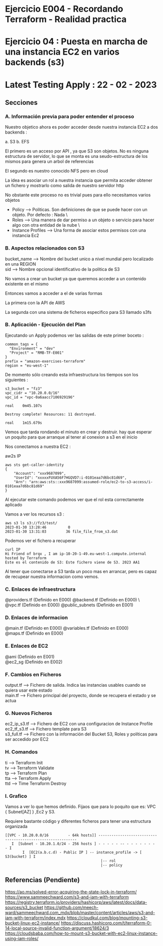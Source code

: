 <!-- Proyecto : # docs-tf -->
# Ejercicio E004 - Recordando Terraform - Realidad practica
# Ejercicio 04 : Puesta en marcha de una instancia EC2 en varios backends (s3)
# Latest Testing Apply : 22 - 02 - 2023

<!-- Nivel 2 E003 -  V0.0.1 - 2023 Feb -->

## Secciones

### A. Información previa para poder entender el proceso

Nuestro objetico ahora es poder acceder desde nuestra instancia EC2 a dos backends : 

a. S3
b. EFS

El primero es un acceso por API , ya que S3 son objetos. No es ninguna estructura de servidor, lo que se monta es una seudo-estructura de los mismos para genera un arbol de referencias

El segundo es nuestro conocido NFS pero en cloud

La idea es asociar un rol a nuestra instancia que permita acceder obtener un fichero y mostrarlo como salida de nuestro servidor http

No obstante este proceso no es trivial pues para ello necesitamos varios objetos

- Policy --> Politicas. Son definiciones de que se puede hacer con un objeto. Por defecto : Nada               \
- Roles  --> Una manera de dar permiso a un objeto o servicio para hacer algo con otra entidad de la nube      \
- Instance Profiles --> Una forma de asociar estos permisos con una instancia Ec2

### B. Aspectos relacionados con S3

bucket_name       --> Nombre del bucket unico a nivel mundial pero localizado en una REGION    \
sid               --> Nombre opcional identificativo de la politica de S3

No vamos a crear un bucket ya que queremos acceder a un contenido existente en el mismo

Entonces vamos a acceder a el de varias formas

La primera con la API de AWS

La segunda con una sistema de ficheros especifico para S3 llamado s3fs

### B. Aplicación - Ejecución del Plan

Ejecutando un Apply podemos ver las salidas de este primer boceto : 

```
common_tags = {
  "Environment" = "dev"
  "Project" = "RMB-TF-E001"
}
prefix = "amazon-exercises-terraform"
region = "eu-west-1"
```

De momento sólo creando esta infraestructura los tiempos son los siguientes : 

```
s3_bucket = "fz3"
vpc_cidr = "10.20.0.0/16"
vpc_id = "vpc-0a6aacc7106929196"

real    0m45.107s

Destroy complete! Resources: 11 destroyed.

real    1m15.679s

```

Vemos que tarda rondando el minuto en crear y destruir. hay que esperar un poquito para que arranque al tener al conexion a s3 en el inicio

Nos conectamos a nuestra EC2 : 

aw2s IP

```
aws sts get-caller-identity
{
    "Account": "xxx9687099", 
    "UserId": "xxxxxFUXA56F7HGQVD7:i-0101eaa7d6bc81d69", 
    "Arn": "arn:aws:sts::xxx9687099:assumed-role/ec2-to-s3-access/i-0101eaa7d6bc81d69"
}
```

Al ejecutar este comando podemos ver que el rol esta correctamente aplicado

Vamos a ver los recursos s3 : 

```
aws s3 ls s3://fz3/test/
2023-01-30 13:28:46          0 
2023-01-30 13:31:03         36 file_file_from_s3.dat
```

Podemos ver el fichero a recuperar

```
curl IP
Hi Friend of brqx , I am ip-10-20-1-49.eu-west-1.compute.internal hosted by Terraform
Este es el contenido de S3: Este fichero viene de S3. 2023 AA1 
```

Al tener que conectarse a S3 tarda un poco mas en arrancar, pero es capaz de recupear nuestra informacion como vemos.

### C. Enlaces de infraestructura
 
@providers.tf  (Definido en E000)             @backend.tf     (Definido en E000)   \         
@vpc.tf        (Definido en E000)             @public_subnets (Definido en E001)   

### D. Enlaces de informacion 


@main.tf       (Definido en E000)             @variables.tf  (Definido en E000)             \
@maps.tf       (Definido en E000)             

### E. Enlaces de EC2

@ami            (Definido en E001)             \
@ec2_sg         (Definido en E002)             

### F. Cambios en Ficheros

output.tf     -->  Fichero de salida. Indica las instancias usables cuando se quiera usar este estado      \
main.tf       -->  Fichero principal del proyecto, donde se recupera el estado y se actua                  

### G. Nuevos Ficheros

ec2_ip_s3.tf  -->  Fichero de EC2 con una configuracion de Instance Profile                                \
ec2_tf_s3.tf  -->  Fichero template para S3                                                                \
s3_full.tf    -->  Fichero con la información del Bucket S3, Roles y políticas para ser accedido por EC2   

### H. Comandos

ti --> Terraform Init                  \
tv --> Terraform Validate              \
tp --> Terraform Plan                  \
tta --> Terraform Apply                \
ttd --> Time Terraform Destroy         

### I. Grafico

Vamos a ver lo que hemos definido. Fijaos que para lo poquito que es: VPC { Subnet[AZ] } ,Ec2 y S3. 

Requiere bastante código y diferentes ficheros para tener una estructura organizada

```
[[VPC - 10.20.0.0/16         - 64k hosts]] ------------------------------------------------------------
   I  [Subnet - 10.20.1.0/24 - 256 hosts ] - - - - - -- - - - - - - - - I
        I  [EC2(a.b.c.d) - Public IP ] -- instance_profile -> [ S3(bucket) ] I
                                            |-- rol 
                                            |-- policy
```

<!-- ==--==--==--==--==--==--==--==--==--==--==--==--==--==--==-- -->

## Referencias (Pendiente)

https://ao.ms/solved-error-acquiring-the-state-lock-in-terraform/
https://www.sammeechward.com/s3-and-iam-with-terraform
https://registry.terraform.io/providers/hashicorp/aws/latest/docs/data-sources/s3_bucket
https://github.com/meech-ward/sammeechward.com_mdx/blob/master/content/articles/aws/s3-and-iam-with-terraform/index.mdx
https://cloudkul.com/blog/mounting-s3-bucket-linux-ec2-instance/
https://discuss.hashicorp.com/t/terraform-0-14-local-source-invalid-function-argument/18624/3
https://cloudsbaba.com/how-to-mount-s3-bucket-with-ec2-linux-instance-using-iam-roles/



